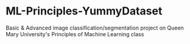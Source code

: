 # ML-Principles-YummyDataset
Basic &amp; Advanced image classification/segmentation project on Queen Mary University's Principles of Machine Learning class

